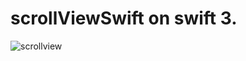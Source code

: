 # scrollViewSwift on swift 3. 
![scrollview](https://cloud.githubusercontent.com/assets/23454470/22609966/545fc4cc-ea74-11e6-9349-6f8dd9195bbb.gif)

